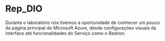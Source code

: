 # Rep_DIO

Durante o laboratório nós tivemos a oportunidade de conhecer um pouco da página principal do Microsoft Azure, desde configurações visuais da interface até funcionalidades do Serviço como o Bastion. 

